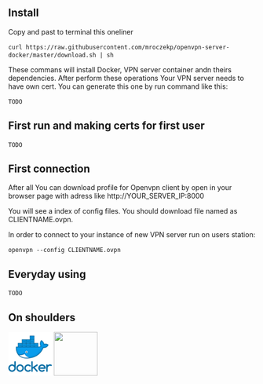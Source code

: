 ## Install

Copy and past to terminal this oneliner 

```
curl https://raw.githubusercontent.com/mroczekp/openvpn-server-docker/master/download.sh | sh 
```

These commans will install Docker, VPN server container andn theirs dependencies.
After perform these operations Your VPN server needs to have own cert. 
You can generate this one by run command like this:

```
TODO
``` 




## First run and making certs for first user

```
TODO
```


## First connection


After all You can download profile for Openvpn client by open in your browser page with adress like http://YOUR_SERVER_IP:8000

You will see a index of config files. You should download file named as CLIENTNAME.ovpn.

In order to connect to your instance of new VPN server run on users station: 

```
openvpn --config CLIENTNAME.ovpn
```


## Everyday using

```
TODO
```

## On shoulders 


<img src="https://raw.githubusercontent.com/github/explore/6c6508f34230f0ac0d49e847a326429eefbfc030/topics/docker/docker.png" height="89" >
<img src="https://docs.openvpn.net/wp-content/uploads/OpenVPN-Inc.-Logo.png" height="89" width="89">











